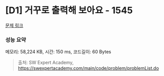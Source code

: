 # [D1] 거꾸로 출력해 보아요 - 1545 

[문제 링크](https://swexpertacademy.com/main/code/problem/problemDetail.do?contestProbId=AV2gbY0qAAQBBAS0) 

### 성능 요약

메모리: 58,224 KB, 시간: 150 ms, 코드길이: 60 Bytes



> 출처: SW Expert Academy, https://swexpertacademy.com/main/code/problem/problemList.do